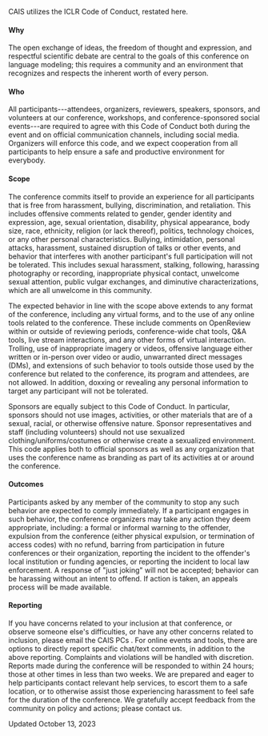 CAIS utilizes the ICLR Code of Conduct, restated here.

#### **Why** 

The open exchange of ideas, the freedom of thought and expression, and
respectful scientific debate are central to the goals of this conference
on language modeling; this requires a community and an environment that
recognizes and respects the inherent worth of every person.

#### **Who** 

All participants\-\--attendees, organizers, reviewers, speakers,
sponsors, and volunteers at our conference, workshops, and
conference-sponsored social events\-\--are required to agree with this
Code of Conduct both during the event and on official communication
channels, including social media. Organizers will enforce this code, and
we expect cooperation from all participants to help ensure a safe and
productive environment for everybody.

#### **Scope**

The conference commits itself to provide an experience for all
participants that is free from harassment, bullying, discrimination, and
retaliation. This includes offensive comments related to gender, gender
identity and expression, age, sexual orientation, disability, physical
appearance, body size, race, ethnicity, religion (or lack thereof),
politics, technology choices, or any other personal characteristics.
Bullying, intimidation, personal attacks, harassment, sustained
disruption of talks or other events, and behavior that interferes with
another participant's full participation will not be tolerated. This
includes sexual harassment, stalking, following, harassing photography
or recording, inappropriate physical contact, unwelcome sexual
attention, public vulgar exchanges, and diminutive characterizations,
which are all unwelcome in this community.

The expected behavior in line with the scope above extends to any format
of the conference, including any virtual forms, and to the use of any
online tools related to the conference. These include comments on
OpenReview within or outside of reviewing periods, conference-wide chat
tools, Q&A tools, live stream interactions, and any other forms of
virtual interaction. Trolling, use of inappropriate imagery or videos,
offensive language either written or in-person over video or audio,
unwarranted direct messages (DMs), and extensions of such behavior to
tools outside those used by the conference but related to the
conference, its program and attendees, are not allowed. In addition,
doxxing or revealing any personal information to target any participant
will not be tolerated.

Sponsors are equally subject to this Code of Conduct. In particular,
sponsors should not use images, activities, or other materials that are
of a sexual, racial, or otherwise offensive nature. Sponsor
representatives and staff (including volunteers) should not use
sexualized clothing/uniforms/costumes or otherwise create a sexualized
environment. This code applies both to official sponsors as well as any
organization that uses the conference name as branding as part of its
activities at or around the conference.

#### **Outcomes**

Participants asked by any member of the community to stop any such
behavior are expected to comply immediately. If a participant engages in
such behavior, the conference organizers may take any action they deem
appropriate, including: a formal or informal warning to the offender,
expulsion from the conference (either physical expulsion, or termination
of access codes) with no refund, barring from participation in future
conferences or their organization, reporting the incident to the
offender's local institution or funding agencies, or reporting the
incident to local law enforcement. A response of "just joking" will
not be accepted; behavior can be harassing without an intent to offend.
If action is taken, an appeals process will be made available.

#### **Reporting**

If you have concerns related to your inclusion at that conference, or
observe someone else's difficulties, or have any other concerns related
to inclusion, please email the CAIS PCs . For online events and tools,
there are options to directly report specific chat/text comments, in
addition to the above reporting. Complaints and violations will be
handled with discretion. Reports made during the conference will be
responded to within 24 hours; those at other times in less than two
weeks. We are prepared and eager to help participants contact relevant
help services, to escort them to a safe location, or to otherwise assist
those experiencing harassment to feel safe for the duration of the
conference. We gratefully accept feedback from the community on policy
and actions; please contact us.

Updated October 13, 2023
